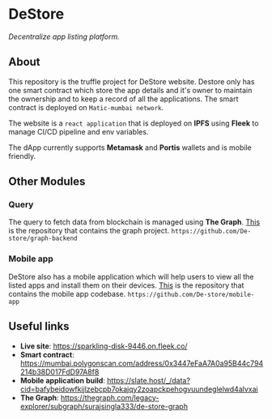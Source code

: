 # DeStore

*Decentralize app listing platform.*

## About

This repository is the truffle project for DeStore website.
Destore only has one smart contract which store the app details and it's owner to maintain the ownership and to keep a record of all the applications.
The smart contract is deployed on `Matic-mumbai network`.

The website is a `react application` that is deployed on **IPFS** using **Fleek** to manage CI/CD pipeline and env variables.

The dApp currently supports **Metamask** and **Portis** wallets and is mobile friendly.

## Other Modules

### Query
The query to fetch data from blockchain is managed using **The Graph**. 
[This](https://github.com/De-store/graph-backend) is the repository that contains the graph project. 
`https://github.com/De-store/graph-backend`

### Mobile app

DeStore also has a mobile application which will help users to view all the listed apps and install them on their devices.
[This](https://github.com/De-store/mobile-app) is the repository that contains the mobile app codebase.
`https://github.com/De-store/mobile-app`

## Useful links

- **Live site**: https://sparkling-disk-9446.on.fleek.co/
- **Smart contract**: https://mumbai.polygonscan.com/address/0x3447eFaA7A0a95B44c794214b38D017FdD97A8f8
- **Mobile application build**: https://slate.host/_/data?cid=bafybeidowfkijlzebcpb7okajqy2zoapckpehogvuundeglelwd4alvxai
- **The Graph**: https://thegraph.com/legacy-explorer/subgraph/surajsingla333/de-store-graph